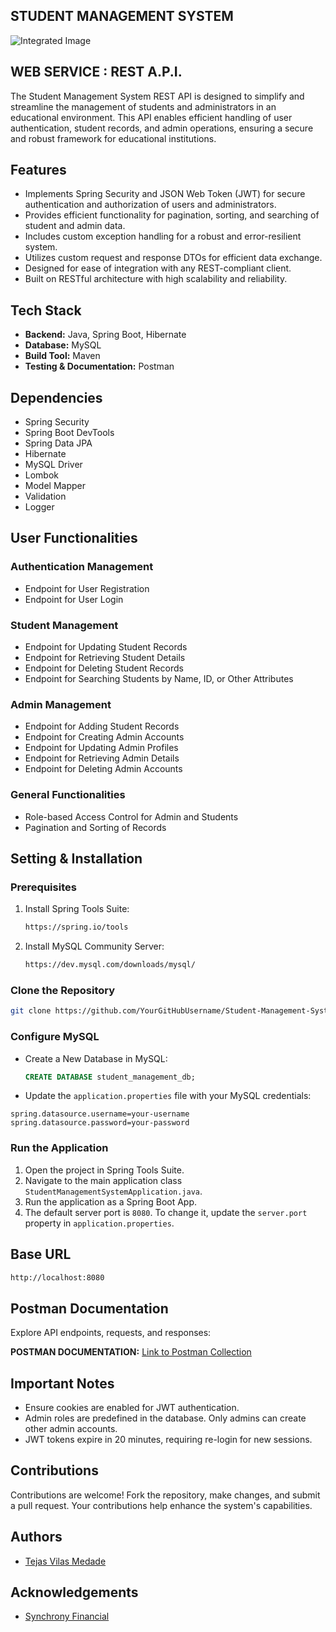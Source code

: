 ## STUDENT MANAGEMENT SYSTEM

![Integrated Image](https://www.academyfront.com/images/blog/integrated.png)


## WEB SERVICE : REST A.P.I.

The Student Management System REST API is designed to simplify and streamline the management of students and administrators in an educational environment. This API enables efficient handling of user authentication, student records, and admin operations, ensuring a secure and robust framework for educational institutions.

## Features

- Implements Spring Security and JSON Web Token (JWT) for secure authentication and authorization of users and administrators.
- Provides efficient functionality for pagination, sorting, and searching of student and admin data.
- Includes custom exception handling for a robust and error-resilient system.
- Utilizes custom request and response DTOs for efficient data exchange.
- Designed for ease of integration with any REST-compliant client.
- Built on RESTful architecture with high scalability and reliability.

## Tech Stack

- **Backend:** Java, Spring Boot, Hibernate
- **Database:** MySQL
- **Build Tool:** Maven
- **Testing & Documentation:** Postman

## Dependencies

- Spring Security
- Spring Boot DevTools
- Spring Data JPA
- Hibernate
- MySQL Driver
- Lombok
- Model Mapper
- Validation
- Logger

## User Functionalities

### **Authentication Management**

- Endpoint for User Registration
- Endpoint for User Login

### **Student Management**

- Endpoint for Updating Student Records
- Endpoint for Retrieving Student Details
- Endpoint for Deleting Student Records
- Endpoint for Searching Students by Name, ID, or Other Attributes

### **Admin Management**

- Endpoint for Adding Student Records
- Endpoint for Creating Admin Accounts
- Endpoint for Updating Admin Profiles
- Endpoint for Retrieving Admin Details
- Endpoint for Deleting Admin Accounts

### **General Functionalities**

- Role-based Access Control for Admin and Students
- Pagination and Sorting of Records

## Setting & Installation

### Prerequisites

1. Install Spring Tools Suite:
   ```bash
   https://spring.io/tools
   ```
2. Install MySQL Community Server:
   ```bash
   https://dev.mysql.com/downloads/mysql/
   ```

### Clone the Repository

```bash
git clone https://github.com/YourGitHubUsername/Student-Management-System
```

### Configure MySQL

- Create a New Database in MySQL:
  ```sql
  CREATE DATABASE student_management_db;
  ```

- Update the `application.properties` file with your MySQL credentials:

```properties
spring.datasource.username=your-username
spring.datasource.password=your-password
```

### Run the Application

1. Open the project in Spring Tools Suite.
2. Navigate to the main application class `StudentManagementSystemApplication.java`.
3. Run the application as a Spring Boot App.
4. The default server port is `8080`. To change it, update the `server.port` property in `application.properties`.


## Base URL

```bash
http://localhost:8080
```

## Postman Documentation

Explore API endpoints, requests, and responses:

**POSTMAN DOCUMENTATION:** [Link to Postman Collection](https://documenter.getpostman.com/view/your-collection-id)

## Important Notes

- Ensure cookies are enabled for JWT authentication.
- Admin roles are predefined in the database. Only admins can create other admin accounts.
- JWT tokens expire in 20 minutes, requiring re-login for new sessions.

## Contributions

Contributions are welcome! Fork the repository, make changes, and submit a pull request. Your contributions help enhance the system's capabilities.

## Authors

- [Tejas Vilas Medade](https://github.com/tejasmedade)

## Acknowledgements

- [Synchrony Financial](https://www.synchrony.com/)

